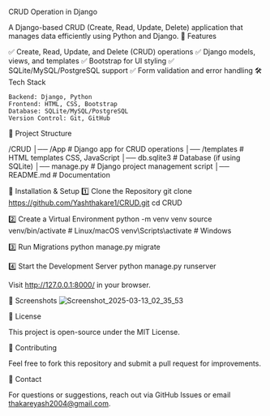 CRUD Operation in Django

A Django-based CRUD (Create, Read, Update, Delete) application that manages data efficiently using Python and Django.
📌 Features

✅ Create, Read, Update, and Delete (CRUD) operations
✅ Django models, views, and templates
✅ Bootstrap for UI styling
✅ SQLite/MySQL/PostgreSQL support
✅ Form validation and error handling
🛠️ Tech Stack

    Backend: Django, Python
    Frontend: HTML, CSS, Bootstrap
    Database: SQLite/MySQL/PostgreSQL
    Version Control: Git, GitHub

📂 Project Structure

/CRUD
│── /App         # Django app for CRUD operations
│── /templates       # HTML templates CSS, JavaScript
│── db.sqlite3       # Database (if using SQLite)
│── manage.py        # Django project management script
│── README.md        # Documentation


🚀 Installation & Setup
1️⃣ Clone the Repository
git clone https://github.com/Yashthakare1/CRUD.git
cd CRUD

2️⃣ Create a Virtual Environment
python -m venv venv
source venv/bin/activate  # Linux/macOS
venv\Scripts\activate      # Windows

3️⃣ Run Migrations
python manage.py migrate

4️⃣ Start the Development Server
python manage.py runserver

Visit http://127.0.0.1:8000/ in your browser.

📸 Screenshots
![Screenshot_2025-03-13_02_35_53](https://github.com/user-attachments/assets/d0701ea6-5007-418c-a133-5ac4533139ea)


📜 License

This project is open-source under the MIT License.

🙌 Contributing

Feel free to fork this repository and submit a pull request for improvements.

📩 Contact

For questions or suggestions, reach out via GitHub Issues or email thakareyash2004@gmail.com.
